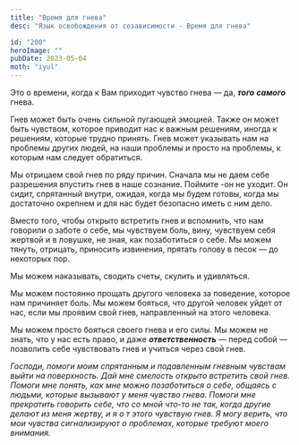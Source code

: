 ```yaml
---
title: "Время для гнева"
desc: "Язык освобождения от созависимости - Время для гнева"

id: "200"
heroImage: ""
pubDate: 2023-05-04
moth: "iyul"
---
```


Это о времени, когда к Вам приходит чувство гнева — да, **_того_**
**_самого_** гнева.

Гнев может быть очень сильной пугающей эмоцией. Также он может быть чувством,
которое приводит нас к важным решениям, иногда к решениям, которые трудно
принять. Гнев может указывать нам на проблемы других людей, на наши проблемы и
просто на проблемы, к которым нам следует обратиться.

Мы отрицаем свой гнев по ряду причин. Сначала мы не даем себе разрешения
впустить гнев в наше сознание. Поймите -он не уходит. Он сидит, спрятанный
внутри, ожидая, когда мы будем готовы, когда мы достаточно окрепнем и для нас
будет безопасно иметь с ним дело.

Вместо того, чтобы открыто встретить гнев и вспомнить, что нам говорили о
заботе о себе, мы чувствуем боль, вину, чувствуем себя жертвой и в ловушке, не
зная, как позаботиться о себе. Мы можем тянуть, отрицать, приносить извинения,
прятать голову в песок — до некоторых пор.

Мы можем наказывать, сводить счеты, скулить и удивляться.

Мы можем постоянно прощать другого человека за поведение, которое нам
причиняет боль. Мы можем бояться, что другой человек уйдет от нас, если мы
проявим свой гнев, направленный на этого человека.

Мы можем просто бояться своего гнева и его силы. Мы можем не знать, что у нас
есть право, и даже **_ответственность_** _—_ перед собой — позволить себе
чувствовать гнев и учиться через свой гнев.

_Господи,_ _помоги_ _моим_ _спрятанным_ _и_ _подавленным_ _гневным_ _чувствам_
_выйти_ _на_ _поверхность._ _Дай_ _мне_ _смелость_ _открыто_ _встретить_
_свой_ _гнев._ _Помоги_ _мне_ _понять,_ _как_ _мне_ _можно_ _позаботиться_ _о_
_себе,_ _общаясь_ _с_ _людьми,_ _которые_ _вызывают_ _у_ _меня_ _чувство_
_гнева._ _Помоги_ _мне_ _прекратить_ _говорить_ _себе,_ _что_ _со_ _мной_
_что-то_ _не_ _так,_ _когда_ _другие_ _делают_ _из_ _меня_ _жертву,_ _и_ _я_
_о_ _т_ _этого_ _чувствую_ _гнев._ _Я_ _могу_ _верить,_ _что_ _мои_ _чувства_
_сигнализируют_ _о_ _проблемах,_ _которые_ _требуют_ _моего_ _внимания._
